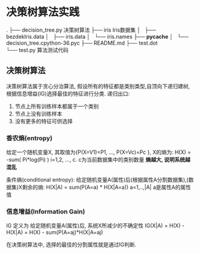 # 决策树算法实践

.
├── decision_tree.py		 决策树算法
├── iris			Iris数据集
│   ├── bezdekIris.data
│   ├── iris.data
│   └── iris.names
├── __pycache__
│   └── decision_tree.cpython-36.pyc
├── README.md
├── test.dot		
└── test.py			算法测试代码

## 决策树算法

决策树算法属于贪心分治算法, 假设所有的特征都是类别类型,自顶向下递归建树, 根据信息增益(IG)选择最佳的特征进行分类.
递归出口:
1. 节点上所有训练样本都属于一个类别
2. 节点上没有训练样本
3. 没有更多的特征可供选择

### 香农熵(entropy)
给定一个随机变量X, 其取值为{P(X=V1)=P1, ..., P(X=Vc)=Pc }, X的熵为:
H(X) = -sum( Pi*log(Pi) ) i=1,2, ..., c. c为当前数据集中的类别数量
**熵越大, 说明系统越混乱**

条件熵(conditional entropy): 给定随机变量A(属性)后(根据属性A分割数据集),(数据集)X剩余的熵:
H(X|A) = sum(P(A=a) * H(X|A=a)) a=1,..,|A| a是属性A的属性值

### 信息增益(Information Gain)
IG 定义为 给定随机变量A(属性)后, 系统X所减少的不确定性
IG(X|A) = H(X) - H(X|A) = H(X) - sum(P(A=aj)*H(X|A=aj)

在决策树算法中, 选择的最佳的分割属性就是通过IG判断.

